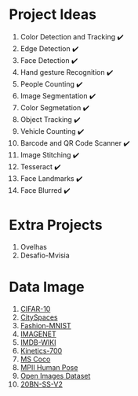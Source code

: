 # Project Ideas

1.  Color Detection and Tracking :heavy_check_mark:
2.  Edge Detection :heavy_check_mark:
3.  Face Detection :heavy_check_mark:
4.  Hand gesture Recognition :heavy_check_mark:
5.  People Counting :heavy_check_mark:
6.  Image Segmentation :heavy_check_mark:
7.  Color Segmetation :heavy_check_mark:
8.  Object Tracking :heavy_check_mark:
9. Vehicle Counting :heavy_check_mark:
10. Barcode and QR Code Scanner :heavy_check_mark:
11. Image Stitching :heavy_check_mark:
12. Tesseract :heavy_check_mark:
13. Face Landmarks :heavy_check_mark:
14. Face Blurred :heavy_check_mark:


# Extra Projects

1. Ovelhas
2. Desafio-Mvisia

# Data Image 

1. [CIFAR-10](https://www.cs.toronto.edu/~kriz/cifar.html)
2. [CitySpaces](https://www.cityscapes-dataset.com/)
3. [Fashion-MNIST](http://mmlab.ie.cuhk.edu.hk/projects/DeepFashion.html)
4. [IMAGENET](http://www.image-net.org/)
5. [IMDB-WIKI](https://data.vision.ee.ethz.ch/cvl/rrothe/imdb-wiki/)
6. [Kinetics-700](https://deepmind.com/research/open-source/kinetics)
7. [MS Coco](http://cocodataset.org/#home)
8. [MPII Human Pose](http://human-pose.mpi-inf.mpg.de/)
9. [Open Images Dataset](https://opensource.google/projects/open-images-dataset)
10. [20BN-SS-V2](https://20bn.com/datasets/something-something)
